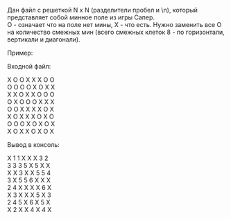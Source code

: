 Дан файл с решеткой N x N (разделители пробел и \n), который представляет собой минное поле из игры Сапер. </br>O - означает что на поле нет мины, X - что есть. Нужно заменить все O на количество смежных мин (всего смежных клеток 8 - по горизонтали, вертикали и диагонали). 

Пример:

Входной файл:

X O O X X X O O</br>
O O O O X O X X</br>
X X O X X O O O</br>
O X O O O X X X</br>
O O X X X X O X</br>
X O X X X O X O</br>
O O O X O X O X</br>
X O X X O X O X</br>

Вывод в консоль:

X 1 1 X X X 3 2 </br>
3 3 3 5 X 5 X X </br>
X X 3 X X 5 5 4 </br>
3 X 5 5 6 X X X </br>
2 4 X X X X 6 X </br>
X 3 X X X 5 X 3 </br>
2 4 5 X 6 X 5 X </br>
X 2 X X 4 X 4 X
